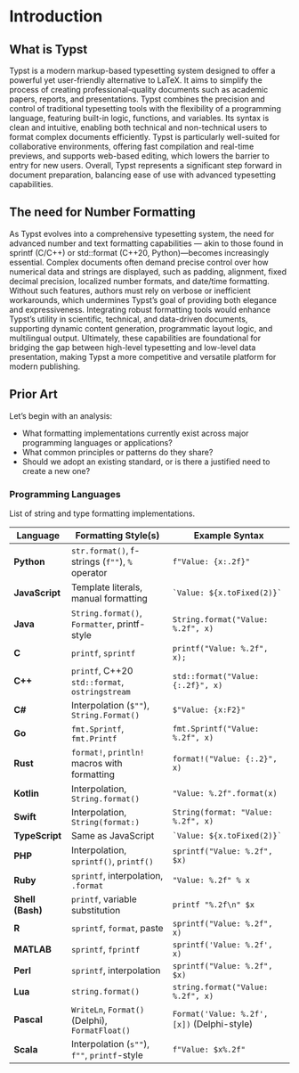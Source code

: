 # Introduction

## What is Typst

Typst is a modern markup-based typesetting system designed to offer a powerful yet user-friendly alternative to LaTeX. 
It aims to simplify the process of creating professional-quality documents such as academic papers, reports, and presentations. 
Typst combines the precision and control of traditional typesetting tools with the flexibility of a programming language, 
featuring built-in logic, functions, and variables. Its syntax is clean and intuitive, enabling both technical and non-technical 
users to format complex documents efficiently. Typst is particularly well-suited for collaborative environments, offering fast 
compilation and real-time previews, and supports web-based editing, which lowers the barrier to entry for new users. Overall, 
Typst represents a significant step forward in document preparation, balancing ease of use with advanced typesetting capabilities.

## The need for Number Formatting

As Typst evolves into a comprehensive typesetting system, the need for advanced number and text formatting capabilities — akin to 
those found in sprintf (C/C++) or std::format (C++20, Python)—becomes increasingly essential. Complex documents often demand 
precise control over how numerical data and strings are displayed, such as padding, alignment, fixed decimal precision, localized 
number formats, and date/time formatting. Without such features, authors must rely on verbose or inefficient workarounds, which 
undermines Typst’s goal of providing both elegance and expressiveness. Integrating robust formatting tools would enhance Typst’s 
utility in scientific, technical, and data-driven documents, supporting dynamic content generation, programmatic layout logic, 
and multilingual output. Ultimately, these capabilities are foundational for bridging the gap between high-level typesetting and 
low-level data presentation, making Typst a more competitive and versatile platform for modern publishing.

## Prior Art

Let’s begin with an analysis:

* What formatting implementations currently exist across major programming languages or applications?
* What common principles or patterns do they share?
* Should we adopt an existing standard, or is there a justified need to create a new one?

### Programming Languages

List of string and type formatting implementations.

| Language         | Formatting Style(s)                             | Example Syntax                              |
| ---------------- | ----------------------------------------------- | ------------------------------------------- |
| **Python**       | `str.format()`, f-strings (`f""`), `%` operator | `f"Value: {x:.2f}"`                         |
| **JavaScript**   | Template literals, manual formatting            | `` `Value: ${x.toFixed(2)}` ``              |
| **Java**         | `String.format()`, `Formatter`, printf-style    | `String.format("Value: %.2f", x)`           |
| **C**            | `printf`, `sprintf`                             | `printf("Value: %.2f", x);`                 |
| **C++**          | `printf`, C++20 `std::format`, `ostringstream`  | `std::format("Value: {:.2f}", x)`           |
| **C#**           | Interpolation (`$""`), `String.Format()`        | `$"Value: {x:F2}"`                          |
| **Go**           | `fmt.Sprintf`, `fmt.Printf`                     | `fmt.Sprintf("Value: %.2f", x)`             |
| **Rust**         | `format!`, `println!` macros with formatting    | `format!("Value: {:.2}", x)`                |
| **Kotlin**       | Interpolation, `String.format()`                | `"Value: %.2f".format(x)`                   |
| **Swift**        | Interpolation, `String(format:)`                | `String(format: "Value: %.2f", x)`          |
| **TypeScript**   | Same as JavaScript                              | `` `Value: ${x.toFixed(2)}` ``              |
| **PHP**          | Interpolation, `sprintf()`, `printf()`          | `sprintf("Value: %.2f", $x)`                |
| **Ruby**         | `sprintf`, interpolation, `.format`             | `"Value: %.2f" % x`                         |
| **Shell (Bash)** | `printf`, variable substitution                 | `printf "%.2f\n" $x`                        |
| **R**            | `sprintf`, `format`, paste                      | `sprintf("Value: %.2f", x)`                 |
| **MATLAB**       | `sprintf`, `fprintf`                            | `sprintf('Value: %.2f', x)`                 |
| **Perl**         | `sprintf`, interpolation                        | `sprintf("Value: %.2f", $x)`                |
| **Lua**          | `string.format()`                               | `string.format("Value: %.2f", x)`           |
| **Pascal**       | `WriteLn`, `Format()` (Delphi), `FormatFloat()` | `Format('Value: %.2f', [x])` (Delphi-style) |
| **Scala**        | Interpolation (`s""`), `f""`, `printf`-style    | `f"Value: $x%.2f"`                          |
